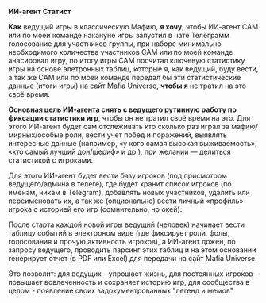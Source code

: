 **ИИ-агент Статист**

**Как** ведущий игры в классическую Мафию, **я хочу**, чтобы ИИ-агент САМ или по моей команде накануне игры запустил в чате Телеграмм голосование для участников группы, при наборе минимально необходимого количества участников САМ или по моей команде анасировал игру, по итогу игры САМ посчитал ключевую статистику игры на основе элетронных таблиц, которые я, как ведущий, буду вести, а так же САМ или по моей команде передал бы эти статистические данные (итоги игры) на сайт Mafia Universe, **чтобы я** не тратил на это своё время.


**Основная цель ИИ-агента снять с ведущего рутинную работу по фиксации статистики игр**, чтобы он не тратил своё время на это. Для этого ИИ-агент будет сам отслеживать кто сколько раз играл за мафию/мирных/особые роли, вести учет побед и поражений, выявлять интересные данные (например, «у кого самая высокая выживаемость», «кто самый лучший дон/шериф» и др.), при желании — делиться статистикой с игроками.

Для этого ИИ-агент будет вести базу игроков (под присмотром ведущего/админа в телеге), где будет хранит список игроков (по именам, никам в Telegram), добавлять новых участников, удалить или переименовать их, а так же (опционально) вести личный «профиль» игрока с историей его игр (сомнительно, но окей).

После старта каждой новой игры ведущий (человек) начинает вести таблицу событий в электроном виде (где фиксирует роли, фолы, голосования и прочую активность игроков), а ИИ-агент дожен, по запросу ведущего, проводить парсинг этих таблиц и на этом основании генерирует отчет (в PDF или Excel) для передачи на сайт Mafia Universe.

Это позволит: для ведущих - упрошает жизнь, для постоянных игроков - повышает вовлеченность и сохраняет историю игр, для сообщества в целом - появление своих задокументрованных "легенд и мемов"
